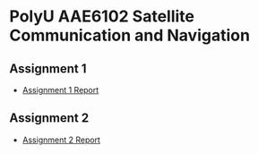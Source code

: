 # PolyU AAE6102 Satellite Communication and Navigation 

## Assignment 1

* [Assignment 1 Report](assignment_1/README.md)

## Assignment 2

* [Assignment 2 Report](assignment_2/README.md)
